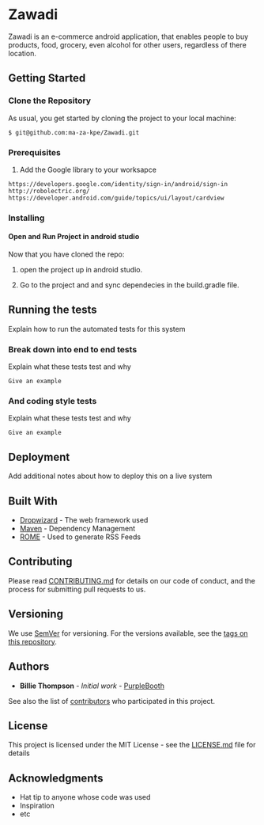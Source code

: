 # Zawadi
Zawadi is an e-commerce android application, that enables people to buy products, food, grocery, even alcohol for other users, regardless of there location.

## Getting Started

### Clone the Repository

As usual, you get started by cloning the project to your local machine:

```
$ git@github.com:ma-za-kpe/Zawadi.git
```
### Prerequisites

1. Add the Google library to your worksapce 
```
https://developers.google.com/identity/sign-in/android/sign-in
http://robolectric.org/
https://developer.android.com/guide/topics/ui/layout/cardview
```

### Installing

#### Open and Run Project in android studio

Now that you have cloned the repo:

1. open the project up in android studio.

2. Go to the project and and sync dependecies in the build.gradle file.

## Running the tests

Explain how to run the automated tests for this system

### Break down into end to end tests

Explain what these tests test and why

```
Give an example
```

### And coding style tests

Explain what these tests test and why

```
Give an example
```

## Deployment

Add additional notes about how to deploy this on a live system

## Built With

* [Dropwizard](http://www.dropwizard.io/1.0.2/docs/) - The web framework used
* [Maven](https://maven.apache.org/) - Dependency Management
* [ROME](https://rometools.github.io/rome/) - Used to generate RSS Feeds

## Contributing

Please read [CONTRIBUTING.md](https://gist.github.com/PurpleBooth/b24679402957c63ec426) for details on our code of conduct, and the process for submitting pull requests to us.

## Versioning

We use [SemVer](http://semver.org/) for versioning. For the versions available, see the [tags on this repository](https://github.com/your/project/tags). 

## Authors

* **Billie Thompson** - *Initial work* - [PurpleBooth](https://github.com/PurpleBooth)

See also the list of [contributors](https://github.com/your/project/contributors) who participated in this project.

## License

This project is licensed under the MIT License - see the [LICENSE.md](LICENSE.md) file for details

## Acknowledgments

* Hat tip to anyone whose code was used
* Inspiration
* etc
